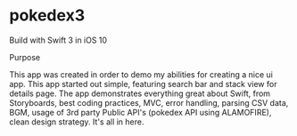 # pokedex3
Build with Swift 3 in iOS 10

Purpose

This app was created in order to demo my abilities for creating a nice ui app. This app started out simple, featuring search bar and stack view for details page. The app demonstrates everything great about Swift, from Storyboards, best coding practices, MVC, error handling, parsing CSV data, BGM, usage of 3rd party Public API's (pokedex API using ALAMOFIRE), clean design strategy. It's all in here.
